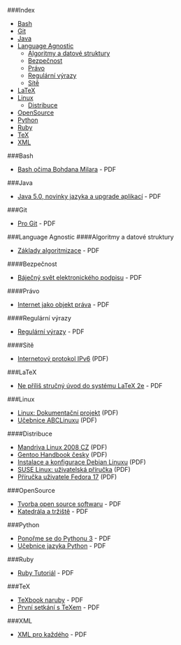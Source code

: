 ###Index
* [Bash](#bash)
* [Git](#git)
* [Java](#java)
* [Language Agnostic](#language-agnostic)
    * [Algoritmy a datové struktury](#algoritmy-a-datove-struktury)
    * [Bezpečnost](#bezpecnost)
    * [Právo](#pravo)
    * [Regulární výrazy](#regularni-vyrazy)
    * [Sítě](#site)
* [LaTeX](#latex)
* [Linux](#linux)
    * [Distribuce](#distribuce)
* [OpenSource](#opensource)
* [Python](#python)
* [Ruby](#ruby)
* [TeX](#tex)
* [XML](#xml)


###Bash
* [Bash očima Bohdana Milara](http://www.root.cz/knihy/bash-ocima-bohdana-milara/stahnout/980/) - PDF


###Java
* [Java 5.0, novinky jazyka a upgrade aplikací](http://www.root.cz/knihy/java-5-0-novinky-jazyka-a-upgrade-aplikaci/stahnout/1037/) - PDF


###Git
* [Pro Git](http://www.root.cz/knihy/pro-git/stahnout/1001/) - PDF


###Language Agnostic
####Algoritmy a datové struktury
* [Základy algoritmizace](http://www.root.cz/knihy/zaklady-algoritmizace/stahnout/950/) - PDF


####Bezpečnost
* [Báječný svět elektronického podpisu](http://www.root.cz/knihy/bajecny-svet-elektronickeho-podpisu/) - PDF


####Právo
* [Internet jako objekt práva](http://www.root.cz/knihy/internet-jako-objekt-prava/) - PDF


####Regulární výrazy
* [Regulární výrazy](http://www.root.cz/knihy/regularni-vyrazy/) - PDF


####Sítě
* [Internetový protokol IPv6](http://www.root.cz/knihy/internetovy-protokol-ipv6-treti-vydani/) (PDF)


###LaTeX
* [Ne příliš stručný úvod do systému LaTeX 2e](http://www.root.cz/knihy/ne-prilis-strucny-uvod-do-systemu-latex-2e/) - PDF


###Linux
* [Linux: Dokumentační projekt](http://www.root.cz/knihy/linux-dokumentacni-projekt/) (PDF)
* [Učebnice ABCLinuxu](http://www.root.cz/knihy/ucebnice-abclinuxu/) (PDF)


####Distribuce
* [Mandriva Linux 2008 CZ](http://www.root.cz/knihy/mandriva-linux-2008-cz/) (PDF)
* [Gentoo Handbook česky](http://www.root.cz/knihy/gentoo-handbook-cesky/) (PDF)
* [Instalace a konfigurace Debian Linuxu](http://www.root.cz/knihy/instalace-a-konfigurace-debian-linuxu/) (PDF)
* [SUSE Linux: uživatelská příručka](http://www.root.cz/knihy/suse-linux-uzivatelska-prirucka/) (PDF)
* [Příručka uživatele Fedora 17](http://www.root.cz/knihy/prirucka-uzivatele-fedora-17/) (PDF)


###OpenSource
* [Tvorba open source softwaru](http://www.root.cz/knihy/tvorba-open-source-softwaru/stahnout/1303/) - PDF
* [Katedrála a tržiště](http://www.root.cz/knihy/katedrala-a-trziste/) - PDF


###Python
* [Ponořme se do Pythonu 3](http://www.root.cz/knihy/ponorme-se-do-pythonu-3/stahnout/1025/) - PDF
* [Učebnice jazyka Python](http://www.root.cz/knihy/ucebnice-jazyka-python/stahnout/920/) - PDF


###Ruby
* [Ruby Tutoriál](http://www.root.cz/knihy/ruby-tutorial/stahnout/924/) - PDF


###TeX
* [TeXbook naruby](http://www.root.cz/knihy/texbook-naruby/) - PDF
* [První setkání s TeXem](http://www.root.cz/knihy/prvni-setkani-s-texem/) - PDF


###XML
* [XML pro každého](http://www.root.cz/knihy/xml-pro-kazdeho/) - PDF
